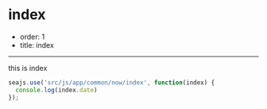 # index

- order: 1
- title: index

-----

this is index

````javascript
seajs.use('src/js/app/common/now/index', function(index) {
  console.log(index.date)
});
````